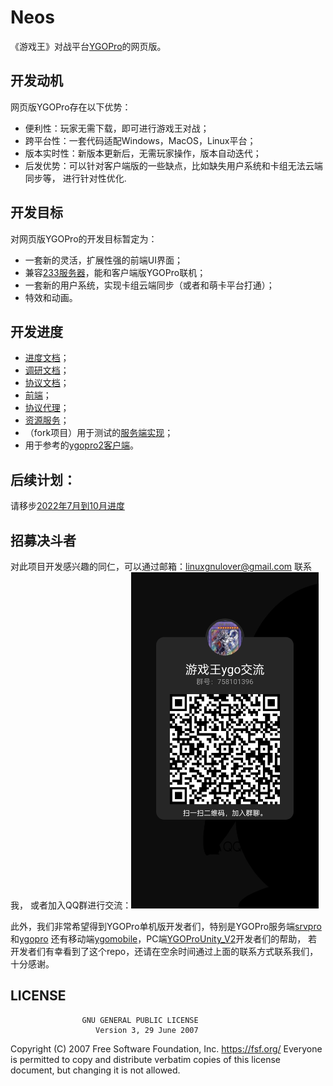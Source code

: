 # Neos
《游戏王》对战平台[YGOPro](https://github.com/Fluorohydride/ygopro)的网页版。

## 开发动机
网页版YGOPro存在以下优势：
- 便利性：玩家无需下载，即可进行游戏王对战；
- 跨平台性：一套代码适配Windows，MacOS，Linux平台；
- 版本实时性：新版本更新后，无需玩家操作，版本自动迭代；
- 后发优势：可以针对客户端版的一些缺点，比如缺失用户系统和卡组无法云端同步等，
进行针对性优化.

## 开发目标
对网页版YGOPro的开发目标暂定为：
- 一套新的灵活，扩展性强的前端UI界面；
- 兼容[233服务器](https://ygo233.com/)，能和客户端版YGOPro联机；
- 一套新的用户系统，实现卡组云端同步（或者和萌卡平台打通）；
- 特效和动画。

## 开发进度
- [进度文档](./doc/progress)；
- [调研文档](./doc/investigation)；
- [协议文档](./doc/investigation/protocol.md)；
- [前端](https://github.com/DarkNeos/neos-ts)；
- [协议代理](https://github.com/DarkNeos/ygopro-proxy)；
- [资源服务](https://github.com/DarkNeos/neos-rs)；
- （fork项目）用于测试的[服务端实现](https://github.com/DarkNeos/srvpro)；
- 用于参考的[ygopro2客户端](https://code.mycard.moe/mycard/YGOProUnity_V2)。

## 后续计划：
请移步[2022年7月到10月进度](./doc/progress/2022-07-01_2022-10-07.md)

## 招募决斗者

对此项目开发感兴趣的同仁，可以通过邮箱：linuxgnulover@gmail.com 联系我，
或者加入QQ群进行交流：<img src="./assets/ygo_qq.png" width=300 high=300>

此外，我们非常希望得到YGOPro单机版开发者们，特别是YGOPro服务端[srvpro](https://github.com/mycard/srvpro)和[ygopro](https://github.com/mycard/ygopro/tree/server)
还有移动端[ygomobile](https://github.com/mycard/ygomobile)，PC端[YGOProUnity_V2](https://code.mycard.moe/mycard/YGOProUnity_V2)开发者们的帮助，
若开发者们有幸看到了这个repo，还请在空余时间通过上面的联系方式联系我们，十分感谢。

## LICENSE
                    GNU GENERAL PUBLIC LICENSE
                       Version 3, 29 June 2007

 Copyright (C) 2007 Free Software Foundation, Inc. <https://fsf.org/>
 Everyone is permitted to copy and distribute verbatim copies
 of this license document, but changing it is not allowed.
